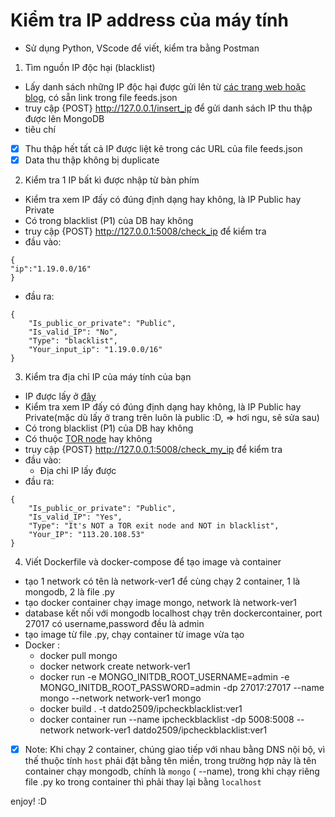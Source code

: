 # Kiểm tra IP address của máy tính
- Sử dụng Python, VScode để viết, kiểm tra bằng Postman

1. Tìm nguồn IP độc hại (blacklist)
- Lấy danh sách những IP độc hại được gửi lên từ [các trang web hoặc blog](https://www.spamhaus.org/drop/drop.txt), có sẵn 
link trong file feeds.json
- truy cập {POST} http://127.0.0.1/insert_ip để gửi danh sách IP 
thu thập được lên MongoDB
- tiêu chí
* [x] Thu thập hết tất cả IP được liệt kê trong các URL của file feeds.json
* [x] Data thu thập không bị duplicate

2. Kiểm tra 1 IP bất kì được nhập từ bàn phím
- Kiểm tra xem IP đấy có đúng định dạng hay không, là IP Public hay Private
- Có trong blacklist (P1) của DB hay không
- truy cập {POST} http://127.0.0.1:5008/check_ip để kiểm tra
- đầu vào:
```
{
"ip":"1.19.0.0/16"
}
```
- đầu ra:
```
{
    "Is_public_or_private": "Public",
    "Is_valid_IP": "No",
    "Type": "blacklist",
    "Your_input_ip": "1.19.0.0/16"
}
```

3. Kiểm tra địa chỉ IP của máy tính của bạn
- IP được lấy ở [đây](https://branchup.pro/whatsmyip.php)
- Kiểm tra xem IP đấy có đúng định dạng hay không, là IP Public hay Private(mặc dù lấy ở trang trên luôn là public :D, => hơi ngu, sẽ sửa sau)
- Có trong blacklist (P1) của DB hay không
- Có thuộc [TOR node](https://check.torproject.org/exit-addresses) hay không
- truy cập {POST} http://127.0.0.1:5008/check_my_ip để kiểm tra 
- đầu vào:
    - Địa chỉ IP lấy được
- đầu ra:
```
{
    "Is_public_or_private": "Public",
    "Is_valid_IP": "Yes",
    "Type": "It's NOT a TOR exit node and NOT in blacklist",
    "Your_IP": "113.20.108.53"
}
```
4. Viết Dockerfile và docker-compose để tạo image và container
- tạo 1 network có tên là network-ver1 để cùng chạy 2 container, 1 là mongodb, 2 là file .py
- tạo docker container chạy image mongo, network là network-ver1
- database kết nối với mongodb localhost chạy trên dockercontainer, port 27017 có username,password đều là admin
- tạo image từ file .py, chạy container từ image vừa tạo
- Docker :
    -   docker pull mongo
    -   docker network create network-ver1
    -   docker run -e MONGO_INITDB_ROOT_USERNAME=admin -e MONGO_INITDB_ROOT_PASSWORD=admin -dp 27017:27017 --name mongo --network network-ver1 mongo
    -   docker build . -t datdo2509/ipcheckblacklist:ver1
    -   docker container run --name ipcheckblacklist -dp 5008:5008 --network network-ver1  datdo2509/ipcheckblacklist:ver1

* [x] Note: Khi chạy 2 container, chúng giao tiếp với nhau bằng DNS nội bộ, vì thế thuộc tính `host` phải đặt bằng tên miền, trong trường hợp
này là tên container chạy mongodb, chính là `mongo` ( --name), trong khi chạy riêng file .py ko trong container thì phải thay lại bằng `localhost`

enjoy! :D